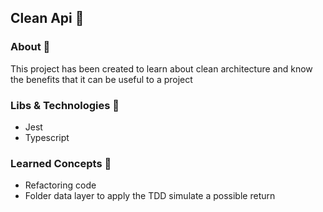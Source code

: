 ## Clean Api 💠

### About 🔺

This project has been created to learn about clean architecture and know the benefits that it can be useful to a project

### Libs & Technologies 🔸

- Jest
- Typescript

### Learned Concepts 🔹

- Refactoring code
- Folder data layer to apply the TDD simulate a possible return
